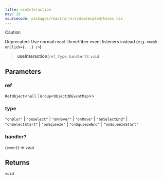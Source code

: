 ```yaml
---
title: useInteraction
nav: 33
sourcecode: packages/react/xr/src/deprecated/hooks.tsx
---
```


> [!CAUTION]
> Deprecated: Use normal react-three/fiber event listeners instead (e.g. `<mesh onClick={...} />`)

> **useInteraction**(`ref`, `type`, `handler?`): `void`

## Parameters

### ref

`RefObject`\<`null` \| `Group`\<`Object3DEventMap`\>\>

### type

`"onBlur"` | `"onSelect"` | `"onHover"` | `"onMove"` | `"onSelectEnd"` | `"onSelectStart"` | `"onSqueeze"` | `"onSqueezeEnd"` | `"onSqueezeStart"`

### handler?

(`event`) => `void`

## Returns

`void`

